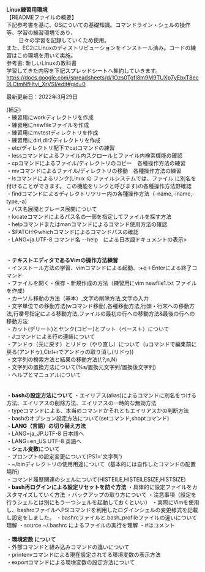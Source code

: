 **Linux練習用環境**<br/>
【READMEファイルの概要】<br/>
下記参考書を基に、OSについての基礎知識。コマンドライン・シェルの操作等、学習の練習環境であり、<br/>　　
日々の学習を記録していくため使用。<br/>
また、EC2にLinuxのディストリビューションをインストール済み。コードの練習はこの環境を用いて実施。
<br/>
参考書: 新しいLinuxの教科書　　
<br/>
学習してきた内容を下記スプレッドシートへ集約していきます。<br/>
https://docs.google.com/spreadsheets/d/1Ozs0TgfI8m9M9TUXp7yEbxT8ec0LCtmNfHtvi_XrVSI/edit#gid=0


最新更新日：2022年3月29日

(補足)<br/>
・練習用にworkディレクトリを作成<br/>
・練習用にnewfileファイルを作成<br/>
・練習用にmvtestディレクトリを作成<br/>
・練習用にdirl,dir2ディレクトリを作成<br/>
・etc/ディレクトリ配下でcatコマンドの練習<br/>
・lessコマンドによるファイル内スクロールとファイル内検索機能の確認<br/>
・cpコマンドによるファイル/ディレクトリのコピー　各種操作方法の練習<br/>
・mvコマンドによるファイル/ディレクトリの移動　各種操作方法の練習<br/>
・lsコマンドによるリンク(Linux の ファイルシステムでは、ファイル に別名を付けることができます。 この機能をリンクと呼びます)の各種操作方法野確認<br/>
・findコマンドによるディレクトリツリー内の各種操作方法（-name,-iname,-type,-a）<br/>
・パス名展開とブレース展開について<br/>
・locateコマンドによるパス名の一部を指定してファイルを探す方法<br/>
・helpコマンドまたはmanコマンドによるコマンド使用方法の確認<br/>
・$PATCHやwhichコマンドによるコマンドパスの確認<br/>
・LANG=ja.UTF-8 コマンド名 --help　による日本語ドキュメントの表示><br/>
<br/>
<br/>
  ・**テキストエディタであるVimの操作方法練習**<br/>
    ・インストール方法の学習、vimコマンドによる起動、:+q＋Enterによる終了コマンド<br/>
    ・ファイルを開く・保存・新規作成の方法（練習用にvim newfile1.txt ファイルを作成）<br/>
    ・カーソル移動の方法（基本）,文字の削除方法,文字の入力<br/>
    ・文字単位での移動方法(wコマンド移動),各種移動方法,行頭・行末への移動方法,行番号指定による移動方法,ファイルの最初の行への移動方法&最後の行への移動方法<br/>
    ・カット(デリート)とヤンク(コピー)とプット（ペースト）について<br/>
    ・Jコマンドによる行の連結について<br/>
    ・アンドゥ（元に戻す）とリドゥ（やり直し）について（uコマンドで編集前に戻る(アンドゥ),Ctrl+rでアンドゥの取り消し(リドゥ))<br/>
    ・文字列の検索方法と結果の移動方法(/,?,n,N)<br/>
    ・文字列の置換方法について(%s/置換元文字列/置換後文字列)<br/>
    ・ヘルプとマニュアルについて<br/>
<br/>
<br/>
  ・**bashの設定方法について**
    ・エイリアス(alias)によるコマンドに別名をつける方法、エイリアスの削除方法、エイリアスの一時的な無効方法<br/>
    ・typeコマンドによる、本当のコマンドかそれともエイリアスかの判断方法<br/>
    ・bashのオプション設定方法について(setコマンド,shoptコマンド)<br/>
    ・**LANG（言語）の切り替え方法**<br/>
      ・LANG=ja_JP.UTF-8 日本語へ<br/>
      ・LANG=en_US.UTF-8 英語へ<br/>
    ・**シェル変数**について<br/>
      ・プロンプトの設定変更について(PS1='文字列')<br/>
      ・~/binディレクトリの使用用途について（基本的には自作したコマンドの配置場所）<br/>
      ・コマンド履歴関連のシェルについて(HISTEILE,HISTEILESIZE,HISTSIZE)<br/>
    ・**bash再ログインによる設定リセットを防ぐ方法**
      ・具体的に設定ファイルをカスタマイズしていく方法
      ・バックアップの取り方について
      ・注意事項（設定を行うシェルとは別にもう一つシェルを起動しておくといい）
      ・実際にVimを使用し、bashrcファイルへPSIコマンドを利用したログインシェルの変更様式を記載し設定をしました。
      ・bashrcファイルと.bash_profileファイルの違いについて理解
      ・source ~/.bashrc によるファイルの実行を理解
      ・#はコメント
<br/>
<br/>
  ・**環境変数 について**<br/>
    ・外部コマンドと組み込みコマンドの違いについて<br/>
    ・printenvコマンドによる現在設定されてる環境変数の表示方法<br/>
    ・exportコマンドによる環境変数の設定方法について<br/>
    
    
    
    
    